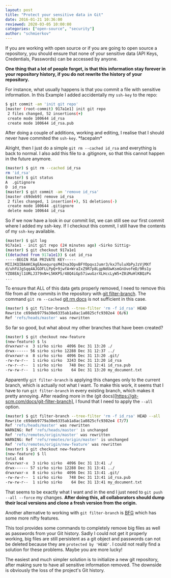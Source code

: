```yaml
---
layout: post
title: "Protect your sensitive data in Git"
date: 2016-01-21 10:36:00
reviewed: 2020-03-05 10:00:00
categories: ["open-source", "security"]
author: "schmierkov"
---
```


If you are working with open source or if you are going to open source a repository, you should ensure that none of your sensitive data (API Keys, Credentials, Passwords) can be accessed by anyone.

**One thing that a lot of people forget, is that this information stay forever in your repository history, if you do not rewrite the history of your repository.**

For instance, what usually happens is that you commit a file with sensitive information. In this Example I added accidentally my `ssh-key` to the repo:

```bash
$ git commit -am 'init git repo'
[master (root-commit) 917a1e1] init git repo
 2 files changed, 52 insertions(+)
 create mode 100644 id_rsa
 create mode 100644 id_rsa.pub
```

After doing a couple of additions, working and editing, I realise that I should never have commited the `ssh-key`. \*facepalm\*

Alright, then I just do a simple `git rm --cached id_rsa` and everything is back to normal. I also add this file to a .gitignore, so that this cannot happen in the future anymore.

```bash
(master) $ git rm --cached id_rsa
rm 'id_rsa'
(master) $ git status
A  .gitignore
D  id_rsa
(master) $ git commit -am 'remove id_rsa'
[master c69deb9] remove id_rsa
 2 files changed, 1 insertion(+), 51 deletions(-)
 create mode 100644 .gitignore
 delete mode 100644 id_rsa
```

So if we now have a look in our commit list, we can still see our first commit where I added my ssh-key. If I checkout this commit, I still have the contents of my `ssh-key` available.

```bash
(master) $ git log
917a1e1 - init git repo (24 minutes ago) <Sirko Sittig>
(master) $ git checkout 917a1e1
((detached from 917a1e1)) $ cat id_rsa
-----BEGIN RSA PRIVATE KEY-----
MIIJKQIBAAKCAgEAoequrqsM42na3OpvBFYOpqvzJumr3/kxJTuluXbPyJzVjMXf
d/uhFUJgSqq4AJGOFLLPpQ+9jwfA+WraIxZ9R7p8LgpNdUwKsmGnUvofeD/9Rs1y
YZO8EAjl1URLJ379nN+L5KKPS/48Q4iGp57iwuGzrXLHccLyW5+Z0iMuHlKBQzPx
...
```

To ensure that ALL of this data gets properly removed, I need to remove this file from all the commits in the repository with [git filter-branch](https://git-scm.com/docs/git-filter-branch). The command `git rm --cached` [git rm docs](https://git-scm.com/docs/git-rm) is not sufficient in this case.

```bash
(master) $ git filter-branch --tree-filter 'rm -f id_rsa' HEAD
Rewrite c69deb9779a30e6335ab1a8ac1a0825cfc9302e4 (6/6)
Ref 'refs/heads/master' was rewritten
```

So far so good, but what about my other branches that have been created?
```bash
(master) $ git checkout new-feature
(new-feature) $ ls
drwxrwxr-x  3 sirko sirko  4096 Dec 31 13:20 ./
drwx------ 56 sirko sirko 12288 Dec 31 12:37 ../
drwxrwxr-x  8 sirko sirko  4096 Dec 31 13:20 .git/
-rw-rw-r--  1 sirko sirko  3243 Dec 31 13:20 id_rsa
-rw-r--r--  1 sirko sirko   748 Dec 31 12:41 id_rsa.pub
-rw-rw-r--  1 sirko sirko    64 Dec 31 13:20 my_document.txt
```

Apparently `git filter-branch` is applying this changes only to the current branch, which is actually not what I want. To make this work, it seems that I have to run `git filter-branch` in every existing branch, which makes it pretty annoying. After reading more in the (git docs)[https://git-scm.com/docs/git-filter-branch], I found that I need to apply the `--all` option.

```bash
(master) $ git filter-branch --tree-filter 'rm -f id_rsa' HEAD --all
Rewrite c69deb9779a30e6335ab1a8ac1a0825cfc9302e4 (7/7)
Ref 'refs/heads/master' was rewritten
WARNING: Ref 'refs/heads/master' is unchanged
Ref 'refs/remotes/origin/master' was rewritten
WARNING: Ref 'refs/remotes/origin/master' is unchanged
Ref 'refs/remotes/origin/new-feature' was rewritten
(master) $ git checkout new-feature
(new-feature) $ ll
total 44
drwxrwxr-x  3 sirko sirko  4096 Dec 31 13:41 ./
drwx------ 57 sirko sirko 12288 Dec 31 13:41 ../
drwxrwxr-x  8 sirko sirko  4096 Dec 31 13:41 .git/
-rw-rw-r--  1 sirko sirko   748 Dec 31 13:41 id_rsa.pub
-rw-rw-r--  1 sirko sirko    64 Dec 31 13:41 my_document.txt
```

That seems to be exactly what I want and in the end I just need to `git push --all --force` my changes. **After doing this, all collaborators should dump their local versions and clone a fresh version from the origin.**

Another alternative to working with `git filter-branch` is [BFG](https://rtyley.github.io/bfg-repo-cleaner/) which has some more nifty features.

This tool provides some commands to completely remove big files as well as passwords from your Git history. Sadly I could not get it properly working, big files are still persistent as a git object and passwords can not be deleted because they are `protected by 'HEAD'`. I could not really find a solution for these problems. Maybe you are more lucky!

The easiest and much simpler solution is to initialize a new git repository, after making sure to have all sensitive information removed. The downside is obviously the loss of the project's Git history.
